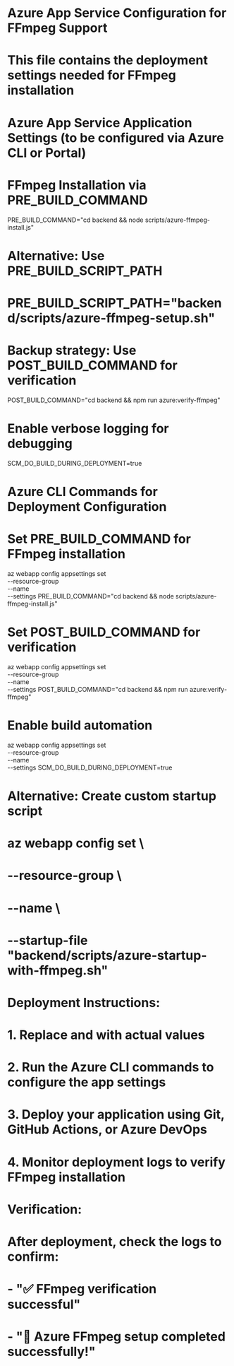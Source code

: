 # Azure App Service Configuration for FFmpeg Support

# This file contains the deployment settings needed for FFmpeg installation

# Azure App Service Application Settings (to be configured via Azure CLI or Portal)

# FFmpeg Installation via PRE_BUILD_COMMAND

PRE_BUILD_COMMAND="cd backend && node scripts/azure-ffmpeg-install.js"

# Alternative: Use PRE_BUILD_SCRIPT_PATH

# PRE_BUILD_SCRIPT_PATH="backend/scripts/azure-ffmpeg-setup.sh"

# Backup strategy: Use POST_BUILD_COMMAND for verification

POST_BUILD_COMMAND="cd backend && npm run azure:verify-ffmpeg"

# Enable verbose logging for debugging

SCM_DO_BUILD_DURING_DEPLOYMENT=true

# Azure CLI Commands for Deployment Configuration

# Set PRE_BUILD_COMMAND for FFmpeg installation

az webapp config appsettings set \
 --resource-group <your-resource-group> \
 --name <your-app-name> \
 --settings PRE_BUILD_COMMAND="cd backend && node scripts/azure-ffmpeg-install.js"

# Set POST_BUILD_COMMAND for verification

az webapp config appsettings set \
 --resource-group <your-resource-group> \
 --name <your-app-name> \
 --settings POST_BUILD_COMMAND="cd backend && npm run azure:verify-ffmpeg"

# Enable build automation

az webapp config appsettings set \
 --resource-group <your-resource-group> \
 --name <your-app-name> \
 --settings SCM_DO_BUILD_DURING_DEPLOYMENT=true

# Alternative: Create custom startup script

# az webapp config set \

# --resource-group <your-resource-group> \

# --name <your-app-name> \

# --startup-file "backend/scripts/azure-startup-with-ffmpeg.sh"

# Deployment Instructions:

# 1. Replace <your-resource-group> and <your-app-name> with actual values

# 2. Run the Azure CLI commands to configure the app settings

# 3. Deploy your application using Git, GitHub Actions, or Azure DevOps

# 4. Monitor deployment logs to verify FFmpeg installation

# Verification:

# After deployment, check the logs to confirm:

# - "✅ FFmpeg verification successful"

# - "🎉 Azure FFmpeg setup completed successfully!"

